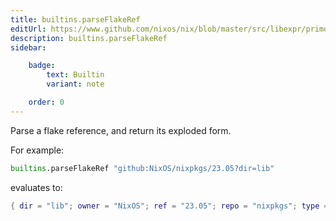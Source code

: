 ```yaml
---
title: builtins.parseFlakeRef
editUrl: https://www.github.com/nixos/nix/blob/master/src/libexpr/primops.cc
description: builtins.parseFlakeRef
sidebar:

    badge:
        text: Builtin
        variant: note

    order: 0
---
```


Parse a flake reference, and return its exploded form.

For example:
```nix
builtins.parseFlakeRef "github:NixOS/nixpkgs/23.05?dir=lib"
```
evaluates to:
```nix
{ dir = "lib"; owner = "NixOS"; ref = "23.05"; repo = "nixpkgs"; type = "github"; }
```



